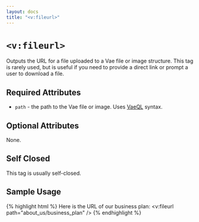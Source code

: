 ```yaml
---
layout: docs
title: "<v:fileurl>"
---
```


# `<v:fileurl>`

Outputs the URL for a file uploaded to a Vae file or image structure.
This tag is rarely used, but is useful if you need to provide a direct
link or prompt a user to download a file.

## Required Attributes

-   `path` - the path to the Vae file or image. Uses
    [VaeQL](/vaeql/) syntax.

## Optional Attributes

None.

## Self Closed

This tag is usually self-closed.

## Sample Usage

{% highlight html %}
Here is the URL of our business plan: 
<v:fileurl path="about_us/business_plan" />
{% endhighlight %}
